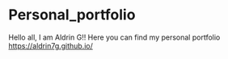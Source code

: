# Personal_portfolio
Hello all, I am Aldrin G!! Here you can find my personal portfolio
https://aldrin7g.github.io/
